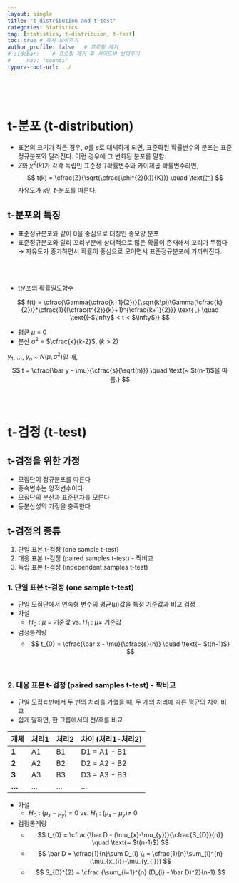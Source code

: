 ```yaml
---
layout: single
title: "t-distribution and t-test"
categories: Statistics
tag: [statistics, t-distribuion, t-test]
toc: true # 목차 보여주기
author_profile: false   # 프로필 제거
# sidebar:    # 프로필 제거 후 사이드바 보여주기
#     nav: "counts"
typora-root-url: ../
---
```

<br><br>

# **t-분포 (t-distribution)**

- 표본의 크기가 작은 경우, $\sigma$를 $s$로 대체하게 되면, 표준화된 확률변수의 분포는 표준정규분포와 달라진다. 이런 경우에 그 변화된 분포를 말함.
- $Z$와 $\chi^{2}(k)$가 각각 독립인 표준정규확률변수와 카이제곱 확률변수라면,<br>
$$
t(k) = \cfrac{Z}{\sqrt(\cfrac{\chi^{2}(k)}{K})} \quad \text{는}
$$
자유도가 $k$인 $t$-분포를 따른다.

## t-분포의 특징
- 표준정규분포와 같이 0을 중심으로 대칭인 종모양 분포
- 표준정규분포와 달리 꼬리부분에 상대적으로 많은 확률이 존재해서 꼬리가 두껍다<br>
  → 자유도가 증가하면서 확률이 중심으로 모이면서 표준정규분포에 가까워진다.
<br>
<br>

- t분포의 확률밀도함수
  
$$
f(t) = \cfrac{\Gamma(\cfrac{k+1}{2})}{\sqrt(k\pi)\Gamma(\cfrac{k}{2})}*\cfrac{1}{(\cfrac{t^{2}}{k}+1)^{\cfrac{k+1}{2}}} \text{ ,} \quad \text{(-$\infty$ < t < $\infty$)}
$$

- 평균 $\mu$ = 0
- 분산 $\sigma^2$ = $\cfrac{k}{k-2}$, ($k$ > 2)

$y_{1}$, ..., $y_{n}$ ~ $N(\mu, \sigma^{2})$일 때, <br>
$$
t = \cfrac{\bar y - \mu}{\cfrac{s}{\sqrt(n)}} \quad \text{~ $t(n-1)$을 따름.}
$$

<br>
<br>

# **t-검정 (t-test)**
## t-검정을 위한 가정
- 모집단이 정규분포를 따른다
- 종속변수는 양적변수이다
- 모집단의 분산과 표준편차를 모른다
- 등분산성의 가정을 충족한다

## t-검정의 종류
1. 단일 표본 t-검정 (one sample t-test)
2. 대응 표본 t-검정 (paired samples t-test) - 짝비교
3. 독립 표본 t-검정 (independent samples t-test)

### 1. 단일 표본 t-검정 (one sample t-test)
- 단일 모집단에서 연속형 변수의 평균($\mu$)값을 특정 기준값과 비교 검정
- 가설
  - $H_{0}$ : $\mu$ = 기준값 vs. $H_{1}$ : $\mu \ne$ 기준값
- 검정통계량
  - $$
    t_{0} = \cfrac{\bar x - \mu}{\cfrac{s}{n}} \quad \text{~ $t(n-1)$}
    $$

<br>

### 2. 대응 표본 t-검정 (paired samples t-test) - 짝비교
- 단일 모집ㄷ반에서 두 번의 처리를 가했을 때, 두 개의 처리에 따른 평균의 차이 비교
- 쉽게 말하면, 한 그룹에서의 전/후를 비교

| **개체** | **처리1** | **처리2** | **차이 (처리1-처리2)** |
|--------|---------|---------|------------------|
| **1**  | A1      | B1      | D1 = A1 - B1     |
| **2**  | A2      | B2      | D2 = A2 - B2     |
| **3**  | A3      | B3      | D3 = A3 - B3     |
| **…**  | …       | …       | …                |

- 가설
  - $H_{0}$ : $(\mu_{x}-\mu_{y})$ = 0 vs. $H_{1}$ : $(\mu_{x}-\mu_{y}) \ne$ 0
- 검정통계량
  - $$
    t_{0} = \cfrac{\bar D - (\mu_{x}-\mu_{y})}{\cfrac{S_{D}}{n}} \quad \text{~ $t(n-1)$}
    $$
  - $$
    \bar D = \cfrac{1}{n}\sum D_{i} \\
        =  \cfrac{1}{n}\sum_{i}^{n} (\mu_{x_{i}}-\mu_{y_{i}})
    $$
  - $$
    S_{D}^{2} = \cfrac {\sum_{i=1}^{n} (D_{i} - \bar D)^2}{n-1}
    $$

